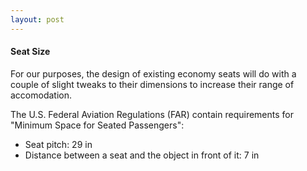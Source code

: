 ```yaml
---
layout: post
---
```


#### Seat Size

For our purposes, the design of existing economy seats will do with a couple of slight tweaks to their dimensions to increase their range of accomodation. 

The U.S. Federal Aviation Regulations (FAR) contain requirements for "Minimum Space for Seated Passengers":
- Seat pitch: 29 in
- Distance between a seat and the object in front of it: 7 in